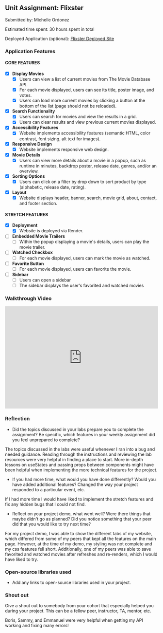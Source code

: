 ## Unit Assignment: Flixster

Submitted by: Michelle Ordonez

Estimated time spent: 30 hours spent in total

Deployed Application (optional): [Flixster Deployed Site](https://flixster-starter-zi5d.onrender.com/)

### Application Features

#### CORE FEATURES


- [X] **Display Movies**
  - [X] Users can view a list of current movies from The Movie Database API.
  - [X] For each movie displayed, users can see its title, poster image, and votes.
  - [X] Users can load more current movies by clicking a button at the bottom of the list (page should not be reloaded).
- [X] **Search Functionality**
  - [X] Users can search for movies and view the results in a grid.
  - [X] Users can clear results and view previous current movies displayed.
- [X] **Accessibility Features**
  - [X] Website implements accessibility features (semantic HTML, color contrast, font sizing, alt text for images).
- [X] **Responsive Design**
  - [X] Website implements responsive web design.
- [X] **Movie Details**
  - [X] Users can view more details about a movie in a popup, such as runtime in minutes, backdrop poster, release date, genres, and/or an overview.
- [X] **Sorting Options**
  - [X] Users can click on a filter by drop down to sort product by type (alphabetic, release date, rating).
- [X] **Layout**
  - [X] Website displays header, banner, search, movie grid, about, contact, and footer section.

#### STRETCH FEATURES

- [X] **Deployment**
  - [X] Website is deployed via Render.
- [ ] **Embedded Movie Trailers**
  - [ ] Within the popup displaying a movie's details, users can play the movie trailer.
- [ ] **Watched Checkbox**
  - [ ] For each movie displayed, users can mark the movie as watched.
- [ ] **Favorite Button**
  - [ ] For each movie displayed, users can favorite the movie.
- [ ] **Sidebar**
  - [ ] Users can open a sidebar
  - [ ] The sidebar displays the user's favorited and watched movies

### Walkthrough Video

<div style="position: relative; padding-bottom: 66.72850958565245%; height: 0;"><iframe src="https://www.loom.com/embed/25205f66456e47808961ce4b7202680c?sid=4b0b53b7-07e8-42c8-be90-95b23f8a6aa5" frameborder="0" webkitallowfullscreen mozallowfullscreen allowfullscreen style="position: absolute; top: 0; left: 0; width: 100%; height: 100%;"></iframe></div>

### Reflection

* Did the topics discussed in your labs prepare you to complete the assignment? Be specific, which features in your weekly assignment did you feel unprepared to complete?

The topics discussed in the labs were useful whenever I ran into a bug and needed guidance. Reading through the instructions and reviewing the lab resources were very helpful in finding a place to start. More in-depth lessons on useStates and passing props between components might have been helpful when implementing the more technical features for the project.

* If you had more time, what would you have done differently? Would you have added additional features? Changed the way your project responded to a particular event, etc.
  
If I had more time I would have liked to implement the stretch features and fix any hidden bugs that I could not find.

* Reflect on your project demo, what went well? Were there things that maybe didn't go as planned? Did you notice something that your peer did that you would like to try next time?

For my project demo, I was able to show the different tabs of my website, which differed from some of my peers that kept all the features on the main page. However, at the time of my demo, my styling was not complete and my css features fell short. Additionally, one of my peers was able to save favorited and watched movies after refreshes and re-renders, which I would have liked to try.

### Open-source libraries used

- Add any links to open-source libraries used in your project.

### Shout out

Give a shout out to somebody from your cohort that especially helped you during your project. This can be a fellow peer, instructor, TA, mentor, etc.

Boris, Sammy, and Emmanuel were very helpful when getting my API working and fixing many errors!
